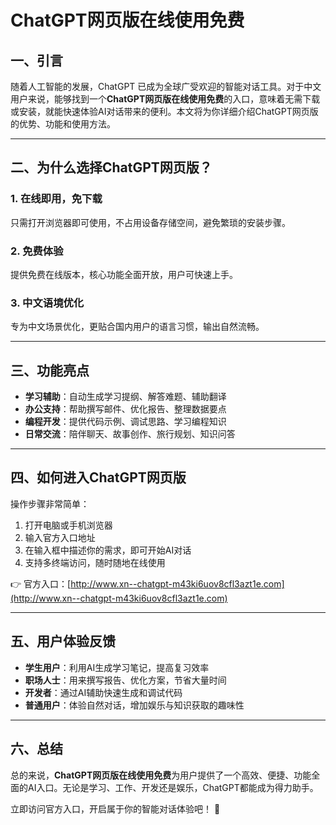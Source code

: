 # ChatGPT网页版在线使用免费

## 一、引言

随着人工智能的发展，ChatGPT 已成为全球广受欢迎的智能对话工具。对于中文用户来说，能够找到一个**ChatGPT网页版在线使用免费**的入口，意味着无需下载或安装，就能快速体验AI对话带来的便利。本文将为你详细介绍ChatGPT网页版的优势、功能和使用方法。

---

## 二、为什么选择ChatGPT网页版？

### 1. 在线即用，免下载

只需打开浏览器即可使用，不占用设备存储空间，避免繁琐的安装步骤。

### 2. 免费体验

提供免费在线版本，核心功能全面开放，用户可快速上手。

### 3. 中文语境优化

专为中文场景优化，更贴合国内用户的语言习惯，输出自然流畅。

---

## 三、功能亮点

* **学习辅助**：自动生成学习提纲、解答难题、辅助翻译
* **办公支持**：帮助撰写邮件、优化报告、整理数据要点
* **编程开发**：提供代码示例、调试思路、学习编程知识
* **日常交流**：陪伴聊天、故事创作、旅行规划、知识问答

---

## 四、如何进入ChatGPT网页版

操作步骤非常简单：

1. 打开电脑或手机浏览器
2. 输入官方入口地址
3. 在输入框中描述你的需求，即可开始AI对话
4. 支持多终端访问，随时随地在线使用

👉 官方入口：[http://www.xn--chatgpt-m43ki6uov8cfl3azt1e.com](http://www.xn--chatgpt-m43ki6uov8cfl3azt1e.com)

---

## 五、用户体验反馈

* **学生用户**：利用AI生成学习笔记，提高复习效率
* **职场人士**：用来撰写报告、优化方案，节省大量时间
* **开发者**：通过AI辅助快速生成和调试代码
* **普通用户**：体验自然对话，增加娱乐与知识获取的趣味性

---

## 六、总结

总的来说，**ChatGPT网页版在线使用免费**为用户提供了一个高效、便捷、功能全面的AI入口。无论是学习、工作、开发还是娱乐，ChatGPT都能成为得力助手。

立即访问官方入口，开启属于你的智能对话体验吧！ 🚀

